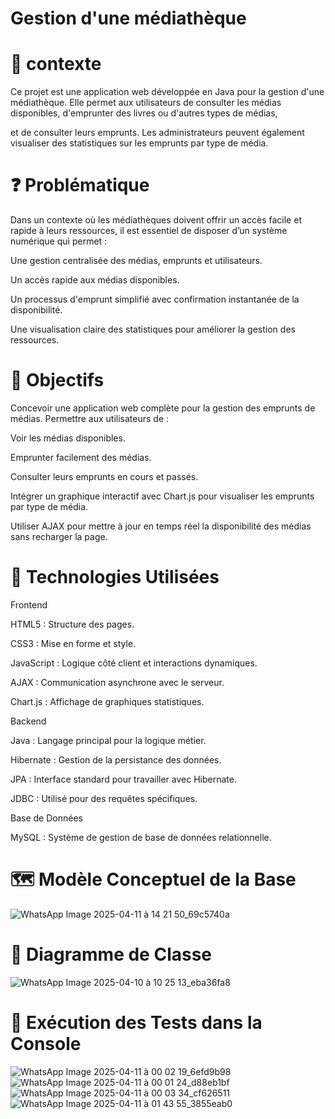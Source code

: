  # Gestion d'une médiathèque
  # 📌 contexte
 Ce projet est une application web développée en Java pour la gestion d'une médiathèque. Elle permet aux utilisateurs de consulter les médias disponibles, d'emprunter des livres ou d'autres types de médias, 
 
 et de consulter leurs emprunts. Les administrateurs peuvent également visualiser des statistiques sur les emprunts par type de média.
 
  # ❓ Problématique
  
 Dans un contexte où les médiathèques doivent offrir un accès facile et rapide à leurs ressources, il est essentiel de disposer d’un système numérique qui permet :
 

Une gestion centralisée des médias, emprunts et utilisateurs.

Un accès rapide aux médias disponibles.

Un processus d'emprunt simplifié avec confirmation instantanée de la disponibilité.

Une visualisation claire des statistiques pour améliorer la gestion des ressources.

 # 🎯 Objectifs
 
Concevoir une application web complète pour la gestion des emprunts de médias. Permettre aux utilisateurs de :

Voir les médias disponibles.

Emprunter facilement des médias.

Consulter leurs emprunts en cours et passés.

Intégrer un graphique interactif avec Chart.js pour visualiser les emprunts par type de média.

Utiliser AJAX pour mettre à jour en temps réel la disponibilité des médias sans recharger la page.

 # 🧰 Technologies Utilisées 
 
Frontend

HTML5 : Structure des pages.

CSS3 : Mise en forme et style.

JavaScript : Logique côté client et interactions dynamiques.

AJAX : Communication asynchrone avec le serveur.

Chart.js : Affichage de graphiques statistiques.

Backend

Java : Langage principal pour la logique métier.

Hibernate : Gestion de la persistance des données.

JPA : Interface standard pour travailler avec Hibernate.

JDBC : Utilisé pour des requêtes spécifiques.

Base de Données

MySQL : Système de gestion de base de données relationnelle.

# 🗺️ Modèle Conceptuel de la Base 

![WhatsApp Image 2025-04-11 à 14 21 50_69c5740a](https://github.com/user-attachments/assets/57a94133-6ba0-4aee-90b3-bc81d46b63da)



# 🧩 Diagramme de Classe

![WhatsApp Image 2025-04-10 à 10 25 13_eba36fa8](https://github.com/user-attachments/assets/3cc2c0ce-25f4-4c48-b4f9-390dc9186d96)

 # 🧪 Exécution des Tests dans la Console 
 
 ![WhatsApp Image 2025-04-11 à 00 02 19_6efd9b98](https://github.com/user-attachments/assets/9e71d575-2945-4112-b889-4b8a032b54da)
 ![WhatsApp Image 2025-04-11 à 00 01 24_d88eb1bf](https://github.com/user-attachments/assets/9c41ca81-93bd-424a-a9c4-6762eb82fcf3)
 ![WhatsApp Image 2025-04-11 à 00 03 34_cf626511](https://github.com/user-attachments/assets/38ded45c-a450-45a6-8978-79033cf276f3)
 ![WhatsApp Image 2025-04-11 à 01 43 55_3855eab0](https://github.com/user-attachments/assets/6e32c255-53c6-4e9b-b74c-0050d624a46c)






